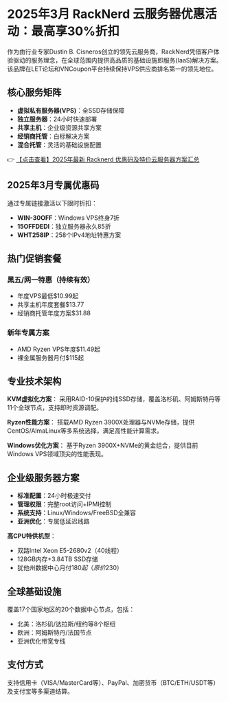 # 2025年3月 RackNerd 云服务器优惠活动：最高享30%折扣

作为由行业专家Dustin B. Cisneros创立的领先云服务商，RackNerd凭借客户体验驱动的服务理念，在全球范围内提供高品质的基础设施即服务(IaaS)解决方案。该品牌在LET论坛和VNCoupon平台持续保持VPS供应商排名第一的领先地位。

## 核心服务矩阵
- **虚拟私有服务器(VPS)**：全SSD存储保障
- **独立服务器**：24小时快速部署
- **共享主机**：企业级资源共享方案
- **经销商托管**：白标解决方案
- **混合托管**：灵活的基础设施配置

👉 [【点击查看】2025年最新 Racknerd 优惠码及特价云服务器方案汇总](https://bit.ly/Rack_Nerd)

## 2025年3月专属优惠码
通过专属链接激活以下限时折扣：
- **WIN-30OFF**：Windows VPS终身7折
- **15OFFDEDI**：独立服务器永久85折
- **WHT258IP**：258个IPv4地址特惠方案

## 热门促销套餐
### 黑五/网一特惠（持续有效）
- 年度VPS最低$10.99起
- 共享主机年度套餐$13.77
- 经销商托管年度方案$31.88

### 新年专属方案
- AMD Ryzen VPS年度$11.49起
- 裸金属服务器月付$115起

## 专业技术架构
**KVM虚拟化方案**：
采用RAID-10保护的纯SSD存储，覆盖洛杉矶、阿姆斯特丹等11个全球节点，支持即时资源调配。

**Ryzen性能方案**：
搭载AMD Ryzen 3900X处理器与NVMe存储，提供CentOS/AlmaLinux等多系统选择，满足高性能计算需求。

**Windows优化方案**：
基于Ryzen 3900X+NVMe的黄金组合，提供目前Windows VPS领域顶尖的性能表现。

## 企业级服务器方案
- **标准配置**：24小时极速交付
- **管理权限**：完整root访问+IPMI控制
- **系统支持**：Linux/Windows/FreeBSD全兼容
- **亚洲优化**：专属低延迟线路

**高CPU特供机型**：
- 双路Intel Xeon E5-2680v2（40线程）
- 128GB内存+3.84TB SSD存储
- 犹他州数据中心月付$180起（原价$230）

## 全球基础设施
覆盖17个国家地区的20个数据中心节点，包括：
- 北美：洛杉矶/达拉斯/纽约等8个枢纽
- 欧洲：阿姆斯特丹/法国节点
- 亚洲优化带宽专线

## 支付方式
支持信用卡（VISA/MasterCard等）、PayPal、加密货币（BTC/ETH/USDT等）及支付宝等多渠道结算。